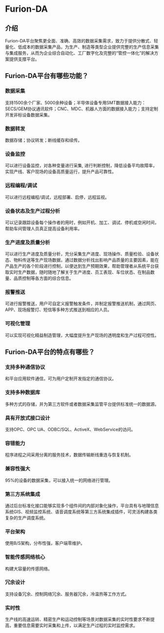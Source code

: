 # Furion-DA

## 介绍
Furion-DA平台聚焦更全面、准确、高效的数据采集需求，致力于提供分散式、轻量化、低成本的数据采集产品，为生产、制造等类型企业提供完整的生产信息采集与集成服务，从而为企业综合自动化、工厂数字化及完整的“管控一体化”的解决方案提供支撑平台。

## Furion-DA平台有哪些功能？

### 数据采集

支持1500余个厂家、5000余种设备；半导体设备专用SMT数据接入能力：SECS/GEM协议通讯软件；CNC、MDC、机器人方面的数据接入能力；支持定制开发非标设备数据采集。

### 数据转发

数据存储；协议转发；断线缓存和续传。

### 设备监控

可以进行设备监控，对各种变量进行采集, 进行判断控制，降低设备平均故障率，实现产线、客户现场的设备高质量运行，提升产品可靠性。

### 远程编程/调试

可以进行远程编程/调试，远程部署、启停，远程监视。

### 设备状态及生产过程分析

可以记录跟踪设备每个操作者的用时，例如开机、加工、调试、停机或空闲时间，帮助车间管理人员真正提高设备利用率。

### 生产进度及质量分析

可以进行生产进度及质量分析，充分采集生产进度、现场操作、质量检验、设备状态、物料传送等生产现场数据，通过数据分析找出影响产品质量的主要因素，能在产品生产的各个阶段进行控制，以便达到生产预期效果，帮助管理者从系统平台获取实时生产数据，随时随地了解关于生产进度、员工表现、车位状态、在制品数量、品质控制等各方面的综合信息。

### 报警推送

可进行报警推送，用户可自定义报警触发条件，并制定报警推送机制，通过网页、APP、现场报警灯、短信等多种方式推送到相应的人员。



### 可视化管理

可以实现可视化精益制造管理，大幅度提升生产现场的透明度和生产过程可控性。

## Furion-DA平台的特点有哪些？

### 支持多种通信协议

和平台应用软件通信，可为用户定制开发指定的通信协议。

### 支持多种数据库

多种方式的存储，并为第三方软件或者数据采集监管平台提供标准统一的数据源。

### 具有开放式接口设计

支持OPC、OPC UA、ODBC/SQL、ActiveX、WebService的访问。

### 容错能力

程序进程之间采用分离的服务技术，数据传输断线重连与恢复机制。

### 兼容性强大

95%的设备的数据采集，可以接入统一的网络进行管理。

### 第三方系统集成

通过后台标准化接口能够实现多个组件间的内部对象化操作，平台具有与地理信息系统GIS、视频监控系统、语音调度系统等第三方系统集成插件，可灵活构建各类复杂的生产调度系统。

### 平台架构

使用B/S架构，分布性强，客户端零维护。

### 智能传感网络核心

构建大容量的传感网络。

### 冗余设计

支持设备冗余、控制网络冗余、服务器冗余，冷温热等工作方式。

### 实时性

生产线的高速运转、精密生产和运动控制等场景对数据采集的实时性要求不断提高，重要信息需要实时采集和上传，以满足生产过程的实时监控需求。
